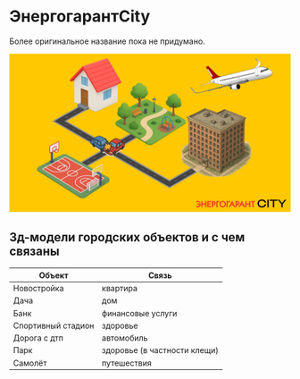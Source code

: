 # ЭнергогарантCity
Более оригинальное название пока не придумано.

![alt text](map.png)


## 3д-модели городских объектов и с чем связаны
| Объект | Связь |
|---|---|
| Новостройка | квартира |
| Дача | дом |
| Банк | финансовые услуги |
| Спортивный стадион | здоровье |
| Дорога с дтп | автомобиль |
| Парк | здоровье (в частности клещи) |
| Самолёт | путешествия |


